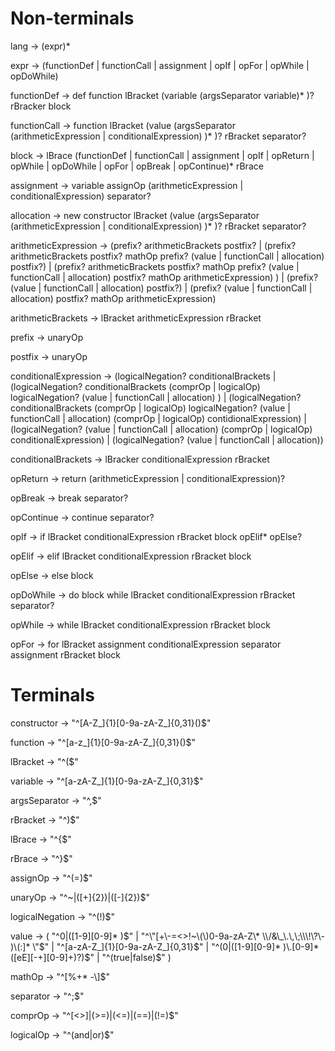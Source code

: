 # Non-terminals
lang -> (expr)*

expr -> (functionDef | functionCall | assignment | opIf | opFor | opWhile | opDoWhile)

functionDef -> def function lBracket (variable (argsSeparator variable)* )? rBracker block

functionCall -> function lBracket (value (argsSeparator (arithmeticExpression | conditionalExpression) )* )? rBracket separator?

block -> lBrace (functionDef | functionCall | assignment | opIf | opReturn | opWhile | opDoWhile | opFor | opBreak | opContinue)* rBrace

assignment -> variable assignOp (arithmeticExpression | conditionalExpression) separator?

allocation -> new constructor lBracket (value (argsSeparator (arithmeticExpression | conditionalExpression) )* )? rBracket separator?

arithmeticExpression -> (prefix? arithmeticBrackets postfix? | (prefix? arithmeticBrackets postfix? mathOp prefix? (value | functionCall | allocation) postfix?) | (prefix? arithmeticBrackets postfix? mathOp prefix? (value | functionCall | allocation) postfix? mathOp arithmeticExpression) ) | (prefix? (value | functionCall | allocation) postfix?) | (prefix? (value | functionCall | allocation) postfix? mathOp arithmeticExpression)

arithmeticBrackets -> lBracket arithmeticExpression rBracket

prefix -> unaryOp

postfix -> unaryOp

conditionalExpression -> (logicalNegation? conditionalBrackets | (logicalNegation? conditionalBrackets (comprOp | logicalOp) logicalNegation? (value | functionCall | allocation) ) | (logicalNegation? conditionalBrackets (comprOp | logicalOp) logicalNegation? (value | functionCall | allocation)  (comprOp | logicalOp) contidionalExpression) | (logicalNegation? (value | functionCall | allocation) (comprOp | logicalOp) conditionalExpression) | (logicalNegation? (value | functionCall | allocation))

conditionalBrackets -> lBracker conditionalExpression rBracket

opReturn -> return (arithmeticExpression | conditionalExpression)?

opBreak -> break separator?

opContinue -> continue separator?

opIf -> if lBracket conditionalExpression rBracket block opElif* opElse?

opElif -> elif lBracket conditionalExpression rBracket block

opElse -> else block

opDoWhile -> do block while lBracket conditionalExpression rBracket separator?

opWhile -> while lBracket conditionalExpression rBracket block 

opFor -> for lBracket assignment conditionalExpression separator assignment rBracket block

# Terminals
constructor -> "^[A-Z\_]{1}[0-9a-zA-Z\_]{0,31}\(\)$"

function -> "^[a-z\_]{1}[0-9a-zA-Z\_]{0,31}\(\)$"

lBracket -> "^\($"

variable -> "^[a-zA-Z\_]{1}[0-9a-zA-Z\_]{0,31}$"

argsSeparator -> "^\,$"

rBracket -> "^\)$"

lBrace -> "^\{$"

rBrace -> "^\}$"

assignOp -> "^(=)$"

unaryOp -> "^~|([+]{2})|([-]{2})$"

logicalNegation -> "^(!)$"

value -> ( "^0|([1-9][0-9]* )$" | "^\"[+\-=<>!~\(\)0-9a-zA-Z\* \\/&\_\.\,\;\\\!\?\- )\(:]* \"$" | "^[a-zA-Z\_]{1}[0-9a-zA-Z\_]{0,31}$" | "^(0|([1-9][0-9]* )\.[0-9]* ([eE][-+][0-9]+)?)$" | "^(true|false)$" )

mathOp -> "^[%+* \-\\]$"

separator -> "^\;$"

comprOp -> "^[<>]|(>=)|(<=)|(==)|(!=)$"

logicalOp -> "^(and|or)$"
